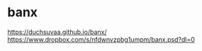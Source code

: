 # banx  
https://duchsuvaa.github.io/banx/  
https://www.dropbox.com/s/nfdwnvzpbg1umpm/banx.psd?dl=0
